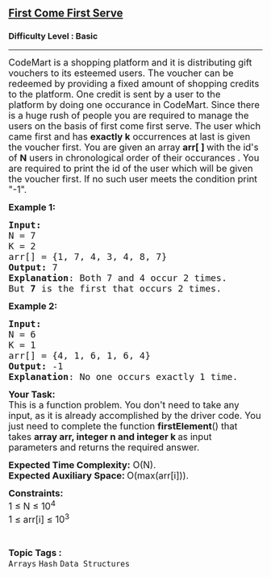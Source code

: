 <h2><a href="https://practice.geeksforgeeks.org/problems/first-come-first-serve1328/1?utm_source=geeksforgeeks&utm_medium=article_practice_tab&utm_campaign=article_practice_tab">First Come First Serve</a></h2><h3>Difficulty Level : Basic</h3><hr><div class="problems_problem_content__Xm_eO"><p><span style="font-size:18px">CodeMart is a&nbsp;shopping platform and it is distributing gift vouchers to its esteemed users. The voucher can be redeemed by providing a fixed amount of shopping credits to the platform. One credit is sent by a user to the platform&nbsp;by doing one occurance in CodeMart. Since there is a huge rush of people you are required to manage the users on the basis of first come first serve. The user which came&nbsp;first and has <strong>exactly&nbsp;k</strong> occurrences at last is given the voucher first. You are given an array <strong>arr[ ] </strong>with the id's of <strong>N</strong>&nbsp;users in chronological order of their occurances&nbsp;. You are required to print the id of the user which will be given the voucher first. If no such user meets the condition print "-1".</span></p>

<p><span style="font-size:18px"><strong>Example 1:</strong></span></p>

<pre><span style="font-size:18px"><strong>Input:
</strong>N = 7 
K = 2
arr[] = {1, 7, 4, 3, 4, 8, 7} 
<strong>Output:</strong> 7
<strong>Explanation</strong>: Both 7&nbsp;and 4 occur 2 times.
But&nbsp;<strong>7</strong>&nbsp;is the first that occurs 2 times.  </span></pre>

<p><span style="font-size:18px"><strong>Example 2:</strong></span></p>

<pre><span style="font-size:18px"><strong>Input:
</strong>N = 6 
K = 1 
arr[] = {4, 1, 6, 1, 6, 4} 
<strong>Output:</strong> -1 
<strong>Explanation</strong>: No one occurs exactly 1 time.</span>
</pre>

<p><span style="font-size:18px"><strong>Your Task:</strong><br>
This is a function problem. You don't need to take any input, as it is already accomplished by the driver code. You just need to complete the function <strong>firstElement</strong>() that takes <strong>array arr, integer&nbsp;n&nbsp;and integer k </strong>as input parameters and returns&nbsp;the required answer.</span></p>

<p><span style="font-size:18px"><strong>Expected Time Complexity:</strong> O(N).<br>
<strong>Expected Auxiliary Space: </strong>O(max(arr[i])).</span></p>

<p><span style="font-size:18px"><strong>Constraints:</strong><br>
1 ≤ N ≤ 10<sup>4</sup><br>
1 ≤ arr[i]&nbsp;≤ 10<sup>3</sup></span></p>
</div><br><p><span style=font-size:18px><strong>Topic Tags : </strong><br><code>Arrays</code>&nbsp;<code>Hash</code>&nbsp;<code>Data Structures</code>&nbsp;